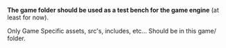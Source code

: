 **The game folder should be used as a test bench for the game engine** (at least for now).

Only Game Specific assets, src's, includes, etc... Should be in this game/ folder.
